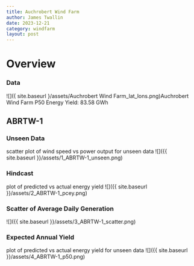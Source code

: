 ```yaml
---
title: Auchrobert Wind Farm
author: James Twallin
date: 2023-12-21
category: windfarm
layout: post
---
```

# Overview

### Data

![]({ site.baseurl }/assets/Auchrobert Wind Farm_lat_lons.png)Auchrobert Wind Farm P50 Energy Yield: 83.58 GWh

ABRTW-1
-------------
### Unseen Data 
scatter plot of wind speed vs power output for unseen data
![]({{ site.baseurl }}/assets/1_ABRTW-1_unseen.png)
### Hindcast 
plot of predicted vs actual energy yield
![]({{ site.baseurl }}/assets/2_ABRTW-1_pcey.png)
### Scatter of Average Daily Generation 

![]({{ site.baseurl }}/assets/3_ABRTW-1_scatter.png)
### Expected Annual Yield 
plot of predicted vs actual energy yield for unseen data
![]({{ site.baseurl }}/assets/4_ABRTW-1_p50.png)


